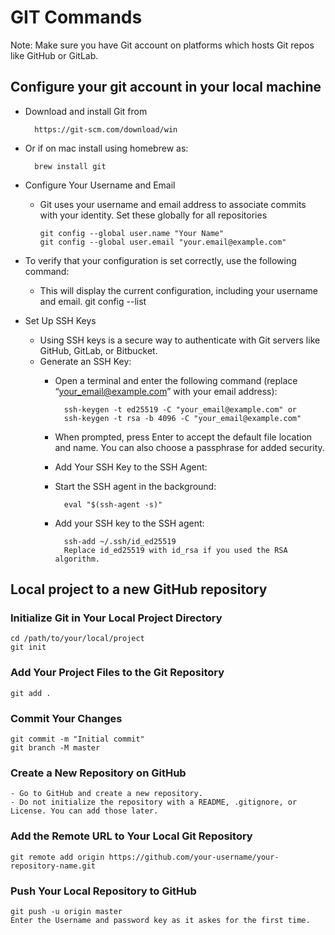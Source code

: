 # GIT Commands

Note: Make sure you have Git account on platforms which hosts Git repos like GitHub or GitLab.

## Configure your git account in your local machine

- Download and install Git from

        https://git-scm.com/download/win

- Or if on mac install using homebrew as:

        brew install git

- Configure Your Username and Email
  - Git uses your username and email address to associate commits with your identity. Set these globally for all repositories

        git config --global user.name "Your Name"
        git config --global user.email "your.email@example.com"

- To verify that your configuration is set correctly, use the following command:
  - This will display the current configuration, including your username and email.
          git config --list
  
- Set Up SSH Keys
  - Using SSH keys is a secure way to authenticate with Git servers like GitHub, GitLab, or Bitbucket.
  - Generate an SSH Key:
    - Open a terminal and enter the following command (replace “<your_email@example.com>” with your email address):

            ssh-keygen -t ed25519 -C "your_email@example.com" or
            ssh-keygen -t rsa -b 4096 -C "your_email@example.com"
  
    - When prompted, press Enter to accept the default file location and name. You can also choose a passphrase for added security.
    - Add Your SSH Key to the SSH Agent:
    - Start the SSH agent in the background:

            eval "$(ssh-agent -s)"

    - Add your SSH key to the SSH agent:

            ssh-add ~/.ssh/id_ed25519
            Replace id_ed25519 with id_rsa if you used the RSA algorithm.

## Local project to a new GitHub repository

### Initialize Git in Your Local Project Directory

    cd /path/to/your/local/project
    git init

### Add Your Project Files to the Git Repository

    git add .

### Commit Your Changes

    git commit -m "Initial commit"
    git branch -M master

### Create a New Repository on GitHub

    - Go to GitHub and create a new repository.
    - Do not initialize the repository with a README, .gitignore, or License. You can add those later.

### Add the Remote URL to Your Local Git Repository

    git remote add origin https://github.com/your-username/your-repository-name.git

### Push Your Local Repository to GitHub

    git push -u origin master
    Enter the Username and password key as it askes for the first time. 
